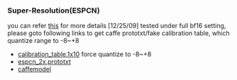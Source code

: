 ### Super-Resolution(ESPCN)

you can refer [this](https://github.com/wangxuewen99/Super-Resolution/tree/master/ESPCN) for more details
[12/25/09]
tested under full bf16 setting, please goto following links to get caffe prototxt/fake calibration table, which quantize range to -8~+8


- [calibration_table.1x10](https://iclinktw-my.sharepoint.com/:u:/g/personal/arvin_chou_wisecore_com_tw/Ebg-0S5_BbJKrc1Ed39YD1IBw2k1W9chaqJyVvitmnvp7w?e=lllLNf) force quantize to -8~+8
- [espcn_2x.prototxt](https://iclinktw-my.sharepoint.com/:u:/g/personal/arvin_chou_wisecore_com_tw/EZMU1IjbzB9HuDKUYlppd2wBVN2OCJyFHNJKRLpxR3BHRA?e=BblGSA)
- [caffemodel](https://iclinktw-my.sharepoint.com/:u:/g/personal/arvin_chou_wisecore_com_tw/ESbkfSpLQu5IsPHG1TMY0bUBbbzj5kmK8IUrHN-9VKTpUw?e=IAJHQ8)

